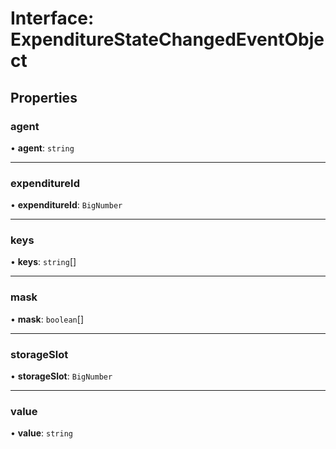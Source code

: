 # Interface: ExpenditureStateChangedEventObject

## Properties

### agent

• **agent**: `string`

___

### expenditureId

• **expenditureId**: `BigNumber`

___

### keys

• **keys**: `string`[]

___

### mask

• **mask**: `boolean`[]

___

### storageSlot

• **storageSlot**: `BigNumber`

___

### value

• **value**: `string`
